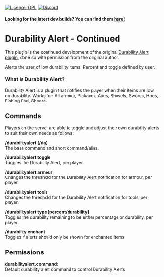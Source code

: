 [![License: GPL](https://img.shields.io/badge/license-GPL-blue.svg)](LICENSE) [![Discord](https://img.shields.io/discord/628396916639793152.svg?color=%237289da&label=discord)](https://shantek.co/discord)

#### Looking for the latest dev builds? You can find them [here!](https://shantek.dev/job/DurabilityAlert-Continued/)


# Durability Alert - Continued

This plugin is the continued development of the original [Durability Alert plugin](https://github.com/christopherwalkerml/DurabilityAlert), done so with permission from the original author.

Alerts the user of low durability items. Percent and toggle defined by user.

### What is Durability Alert?
Durability Alert is a plugin that notifies the player when their items are low on durability.
Works for: All armour, Pickaxes, Axes, Shovels, Swords, Hoes, Fishing Rod, Shears.

## Commands

Players on the server are able to toggle and adjust their own durability alerts to suit their own needs as follows:

**/durabilityalert (/da)**<br />
The base command and short command/alias.

**/durabilityalert toggle**<br />
Toggles the Durability Alert, per player

**/durabilityalert armour <number>**<br />
Changes the threshold for the Durability Alert notification for armour, per player.

**/durabilityalert tools <number>**<br />
Changes the threshold for the Durability Alert notification for tools, per player.


**/durabilityalert type [percent/durability]**<br /> 
Toggles the durability remaining to be either percentage or durability, per player.

**/durability enchant**<br />
Toggles if alerts should only be shown for enchanted items

## Permissions

**durabilityalert.command:**<br />
Default durability alert command to control Durability Alerts